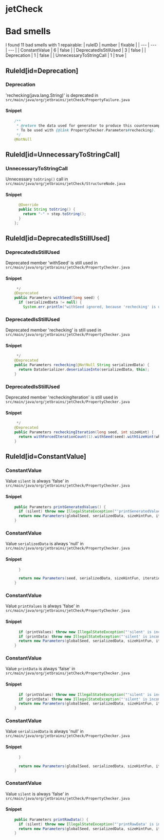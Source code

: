 # jetCheck 
 
# Bad smells
I found 11 bad smells with 1 repairable:
| ruleID | number | fixable |
| --- | --- | --- |
| ConstantValue | 6 | false |
| DeprecatedIsStillUsed | 3 | false |
| Deprecation | 1 | false |
| UnnecessaryToStringCall | 1 | true |
## RuleId[id=Deprecation]
### Deprecation
'rechecking(java.lang.String)' is deprecated
in `src/main/java/org/jetbrains/jetCheck/PropertyFailure.java`
#### Snippet
```java
    /**
     * @return the data used for generator to produce this counterexample, serialized into Base64.
     * To be used with {@link PropertyChecker.Parameters#rechecking}.
     */
    @NotNull
```

## RuleId[id=UnnecessaryToStringCall]
### UnnecessaryToStringCall
Unnecessary `toString()` call
in `src/main/java/org/jetbrains/jetCheck/StructureNode.java`
#### Snippet
```java
      @Override
      public String toString() {
        return "-" + step.toString();
      }
    };
```

## RuleId[id=DeprecatedIsStillUsed]
### DeprecatedIsStillUsed
Deprecated member 'withSeed' is still used
in `src/main/java/org/jetbrains/jetCheck/PropertyChecker.java`
#### Snippet
```java
     */
    @Deprecated
    public Parameters withSeed(long seed) {
      if (serializedData != null) {
        System.err.println("withSeed ignored, because 'rechecking' is used");
```

### DeprecatedIsStillUsed
Deprecated member 'rechecking' is still used
in `src/main/java/org/jetbrains/jetCheck/PropertyChecker.java`
#### Snippet
```java
     */
    @Deprecated
    public Parameters rechecking(@NotNull String serializedData) {
      return DataSerializer.deserializeInto(serializedData, this);
    }
```

### DeprecatedIsStillUsed
Deprecated member 'recheckingIteration' is still used
in `src/main/java/org/jetbrains/jetCheck/PropertyChecker.java`
#### Snippet
```java
     */
    @Deprecated
    public Parameters recheckingIteration(long seed, int sizeHint) {
      return withForcedIterationCount(1).withSeed(seed).withSizeHint(whatever -> sizeHint);
    }
```

## RuleId[id=ConstantValue]
### ConstantValue
Value `silent` is always 'false'
in `src/main/java/org/jetbrains/jetCheck/PropertyChecker.java`
#### Snippet
```java
    public Parameters printGeneratedValues() {
      if (silent) throw new IllegalStateException("'printGeneratedValues' is incompatible with 'silent'");
      return new Parameters(globalSeed, serializedData, sizeHintFun, iterationCount, silent, true, printData);
    }

```

### ConstantValue
Value `serializedData` is always 'null'
in `src/main/java/org/jetbrains/jetCheck/PropertyChecker.java`
#### Snippet
```java
      }

      return new Parameters(seed, serializedData, sizeHintFun, iterationCount, silent, printValues, printData);
    }

```

### ConstantValue
Value `printValues` is always 'false'
in `src/main/java/org/jetbrains/jetCheck/PropertyChecker.java`
#### Snippet
```java
      if (printValues) throw new IllegalStateException("'silent' is incompatible with 'printGeneratedValues'");
      if (printData) throw new IllegalStateException("'silent' is incompatible with 'printRawData'");
      return new Parameters(globalSeed, serializedData, sizeHintFun, iterationCount, true, printValues, printData);
    }

```

### ConstantValue
Value `printData` is always 'false'
in `src/main/java/org/jetbrains/jetCheck/PropertyChecker.java`
#### Snippet
```java
      if (printValues) throw new IllegalStateException("'silent' is incompatible with 'printGeneratedValues'");
      if (printData) throw new IllegalStateException("'silent' is incompatible with 'printRawData'");
      return new Parameters(globalSeed, serializedData, sizeHintFun, iterationCount, true, printValues, printData);
    }

```

### ConstantValue
Value `serializedData` is always 'null'
in `src/main/java/org/jetbrains/jetCheck/PropertyChecker.java`
#### Snippet
```java
      }

      return new Parameters(globalSeed, serializedData, sizeHintFun, iterationCount, silent, printValues, printData);
    }

```

### ConstantValue
Value `silent` is always 'false'
in `src/main/java/org/jetbrains/jetCheck/PropertyChecker.java`
#### Snippet
```java
    public Parameters printRawData() {
      if (silent) throw new IllegalStateException("'printRawData' is incompatible with 'silent'");
      return new Parameters(globalSeed, serializedData, sizeHintFun, iterationCount, silent, printValues, true);
    }

```

